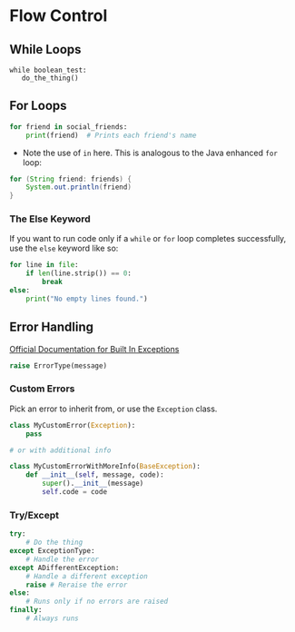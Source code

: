 # Flow Control

## While Loops

```
while boolean_test:
   do_the_thing()
```

## For Loops

```python
for friend in social_friends:
    print(friend)  # Prints each friend's name
```

* Note the use of `in` here.  This is analogous to the Java enhanced `for` loop:

```java
for (String friend: friends) {
    System.out.println(friend)
}
```

### The Else Keyword

If you want to run code only if a `while` or `for` loop completes successfully, use the `else` keyword like so:

```python
for line in file:
    if len(line.strip()) == 0:
        break
else:
    print("No empty lines found.")
```

## Error Handling

[Official Documentation for Built In Exceptions](https://docs.python.org/3/library/exceptions.html)

```python
raise ErrorType(message)
```

### Custom Errors

Pick an error to inherit from, or use the `Exception` class.

```python
class MyCustomError(Exception):
    pass

# or with additional info

class MyCustomErrorWithMoreInfo(BaseException):
    def __init__(self, message, code):
        super().__init__(message)
        self.code = code
```

### Try/Except

```python
try:
    # Do the thing
except ExceptionType:
    # Handle the error
except ADifferentException:
    # Handle a different exception
    raise # Reraise the error
else:
    # Runs only if no errors are raised
finally:
    # Always runs
```

